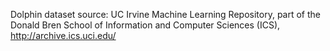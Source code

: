 Dolphin dataset source: UC Irvine Machine Learning Repository, part of the Donald Bren School of Information and Computer Sciences (ICS), http://archive.ics.uci.edu/
